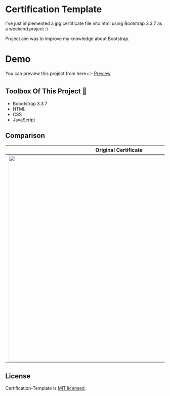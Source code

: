 <h1>Certification Template</h1>

<p>I've just implemented a jpg certificate file into html using Bootstrap 3.3.7 as a weekend project :)</p>
<p>Project aim was to improve my knowledge about Bootstrap.</p>

# Demo
<p>You can preview this project from here 👉 <a href="https://certification-template.now.sh/" target="_blank">Preview</a>

## Toolbox Of This Project 🧰 

- Boootstrap 3.3.7
- HTML
- CSS
- JavaScript

## Comparison

| Original Certificate  | Bootstrap Certificate |
| ------------- | ------------- |
| <img align="right" width=700 height=650 src="https://github.com/SafaElmali/CertificationTemplate/blob/master/img/original_certificate.jpg">  | <img align="left" width=700 height=650 src="https://github.com/SafaElmali/CertificationTemplate/blob/master/img/bootstrap_img.png">  |

## License

Certification-Template is [MIT licensed](./LICENSE).

